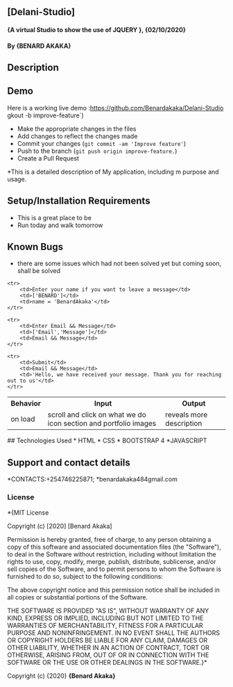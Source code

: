## [Delani-Studio]
#### {A virtual Studio to show the use of JQUERY }, {02/10/2020}
#### By **{BENARD AKAKA}**
## Description
## Demo
Here is a working live demo :https://github.com/Benardakaka/Delani-Studio
gkout -b improve-feature`)
- Make the appropriate changes in the files
- Add changes to reflect the changes made
- Commit your changes (`git commit -am 'Improve feature'`)
- Push to the branch (`git push origin improve-feature.`)
- Create a Pull Request 

*This is a detailed description of My application, including m purpose and usage.
## Setup/Installation Requirements
* This is a great place to be
* Run today and walk tomorrow
## Known Bugs
* there are some issues which had not been solved yet but coming soon, shall be solved
<table>
    <tr>
      <th>Behavior</th> 
      <th>Input</th> 
      <th>Output</th>   
    </tr>
    <tr>
        <td>on load</td>
        <td>scroll and click on what we do icon section and portfolio images </td>
        <td>reveals more description</td>
    </tr> 
    
    <tr>
        <td>Enter your name if you want to leave a message</td>
        <td>['BENARD']</td>
        <td>name = 'BenardAkaka'</td>
    </tr>

    <tr>
        <td>Enter Email && Message</td>
        <td>['Email','Message']</td>
        <td>Email && Message</td>
    </tr>

    <tr>
        <td>Submit</td>
        <td>Email && Message</td>
        <td>'Hello, we have received your message. Thank you for reaching out to us'</td>
    </tr>   
</table>
## Technologies Used
* HTML
* CSS
* BOOTSTRAP 4
*JAVASCRIPT

## Support and contact details
*CONTACTS:+254746225871;
*benardakaka484gmail.com
### License
*{MIT License

Copyright (c) [2020] [Benard Akaka]

Permission is hereby granted, free of charge, to any person obtaining a copy
of this software and associated documentation files (the "Software"), to deal
in the Software without restriction, including without limitation the rights
to use, copy, modify, merge, publish, distribute, sublicense, and/or sell
copies of the Software, and to permit persons to whom the Software is
furnished to do so, subject to the following conditions:

The above copyright notice and this permission notice shall be included in all
copies or substantial portions of the Software.

THE SOFTWARE IS PROVIDED "AS IS", WITHOUT WARRANTY OF ANY KIND, EXPRESS OR
IMPLIED, INCLUDING BUT NOT LIMITED TO THE WARRANTIES OF MERCHANTABILITY,
FITNESS FOR A PARTICULAR PURPOSE AND NONINFRINGEMENT. IN NO EVENT SHALL THE
AUTHORS OR COPYRIGHT HOLDERS BE LIABLE FOR ANY CLAIM, DAMAGES OR OTHER
LIABILITY, WHETHER IN AN ACTION OF CONTRACT, TORT OR OTHERWISE, ARISING FROM,
OUT OF OR IN CONNECTION WITH THE SOFTWARE OR THE USE OR OTHER DEALINGS IN THE
SOFTWARE.}*

Copyright (c) {2020} **{Benard Akaka}**